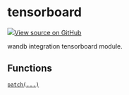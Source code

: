 # tensorboard

<!-- Insert buttons and diff -->


[![](https://www.tensorflow.org/images/GitHub-Mark-32px.png)View source on GitHub](https://www.github.com/wandb/client/tree/v0.10.27/wandb/integration/tensorboard/__init__.py)




wandb integration tensorboard module.



## Functions

[`patch(...)`](./patch.md)

